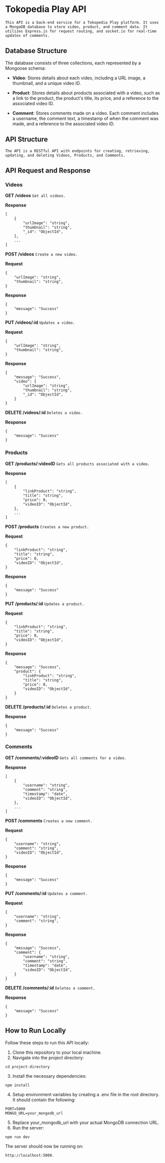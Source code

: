 # Tokopedia Play API

`This API is a back-end service for a Tokopedia Play platform. It uses a MongoDB database to store video, product, and comment data. It utilizes Express.js for request routing, and socket.io for real-time updates of comments.`

## Database Structure

The database consists of three collections, each represented by a Mongoose schema:

- **Video**: Stores details about each video, including a URL image, a thumbnail, and a unique video ID.

- **Product**: Stores details about products associated with a video, such as a link to the product, the product's title, its price, and a reference to the associated video ID.

- **Comment**: Stores comments made on a video. Each comment includes a username, the comment text, a timestamp of when the comment was made, and a reference to the associated video ID.

## API Structure

`The API is a RESTful API with endpoints for creating, retrieving, updating, and deleting Videos, Products, and Comments.`

## API Request and Response

### Videos

**GET /videos**
`Get all videos.`

**Response**

```
[
    {
        "urlImage": "string",
        "thumbnail": "string",
        "_id": "ObjectId",
    },
    ...
]
```

**POST /videos**
`Create a new video.`

**Request**

```
{
    "urlImage": "string",
    "thumbnail": "string",
}
```

**Response**

```
{
    "message": "Success"
}
```

**PUT /videos/:id**
`Updates a video.`

**Request**

```
{
    "urlImage": "string",
    "thumbnail": "string",
}
```

**Response**

```
{
    "message": "Success",
    "video": {
        "urlImage": "string",
        "thumbnail": "string",
        "_id": "ObjectId",
    }
}
```

**DELETE /videos/:id**
`Deletes a video.`

**Response**

```
{
    "message": "Success"
}
```

### Products

**GET /products/:videoID**
`Gets all products associated with a video.`

**Response**

```
[
    {
        "linkProduct": "string",
        "title": "string",
        "price": 0,
        "videoID": "ObjectId",
    },
    ...
]
```

**POST /products**
`Creates a new product.`

**Request**

```
{
    "linkProduct": "string",
    "title": "string",
    "price": 0,
    "videoID": "ObjectId",
}
```

**Response**

```
{
    "message": "Success"
}
```

**PUT /products/:id**
`Updates a product.`

**Request**

```
{
    "linkProduct": "string",
    "title": "string",
    "price": 0,
    "videoID": "ObjectId",
}
```

**Response**

```
{
    "message": "Success",
    "product": {
        "linkProduct": "string",
        "title": "string",
        "price": 0,
        "videoID": "ObjectId",
    }
}
```

**DELETE /products/:id**
`Deletes a product.`

**Response**

```
{
    "message": "Success"
}
```

### Comments

**GET /comments/:videoID**
`Gets all comments for a video.`

**Response**

```
[
    {
        "username": "string",
        "comment": "string",
        "timestamp": "date",
        "videoID": "ObjectId",
    },
    ...
]
```

**POST /comments**
`Creates a new comment.`

**Request**

```
{
    "username": "string",
    "comment": "string",
    "videoID": "ObjectId",
}
```

**Response**

```
{
    "message": "Success"
}
```

**PUT /comments/:id**
`Updates a comment.`

**Request**

```
{
    "username": "string",
    "comment": "string",
}
```

**Response**

```
{
    "message": "Success",
    "comment": {
        "username": "string",
        "comment": "string",
        "timestamp": "date",
        "videoID": "ObjectId",
    }
}
```

**DELETE /comments/:id**
`Deletes a comment.`

**Response**

```
{
    "message": "Success"
}
```

## How to Run Locally

Follow these steps to run this API locally:

1. Clone this repository to your local machine.
2. Navigate into the project directory:

```
cd project-directory
```

3. Install the necessary dependencies:

```
npm install
```

4. Setup environment variables by creating a .env file in the root directory. It should contain the following:

```
PORT=5000
MONGO_URL=your_mongodb_url
```

5. Replace your_mongodb_url with your actual MongoDB connection URL.
6. Run the server:

```
npm run dev
```

The server should now be running on:

```
http://localhost:5000.
```
